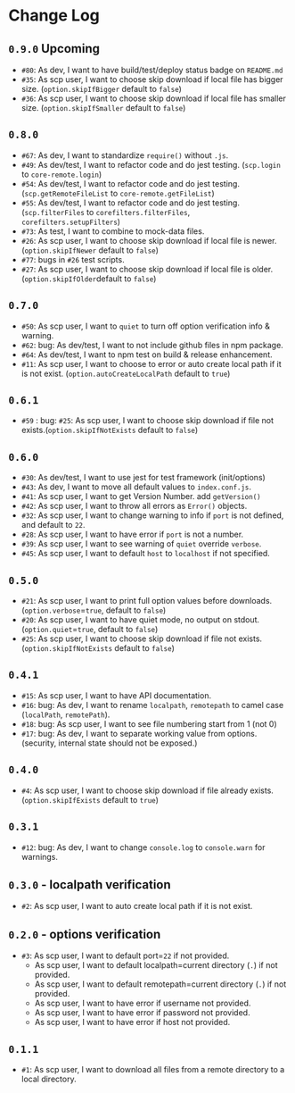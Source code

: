 # Change Log

## `0.9.0` Upcoming

- `#80`: As dev, I want to have build/test/deploy status badge on `README.md`
- `#35`: As scp user, I want to choose skip download if local file has bigger size. (`option.skipIfBigger` default to `false`)
- `#36`: As scp user, I want to choose skip download if local file has smaller size. (`option.skipIfSmaller` default to `false`)

## `0.8.0`

- `#67`: As dev, I want to standardize `require()` without `.js`.
- `#49`: As dev/test, I want to refactor code and do jest testing. (`scp.login` to `core-remote.login`)
- `#54`: As dev/test, I want to refactor code and do jest testing. (`scp.getRemoteFileList` to `core-remote.getFileList`)
- `#55`: As dev/test, I want to refactor code and do jest testing. (`scp.filterFiles` to `corefilters.filterFiles`, `corefilters.setupFilters`)
- `#73`: As test, I want to combine to mock-data files.
- `#26`: As scp user, I want to choose skip download if local file is newer. (`option.skipIfNewer` default to `false`)
- `#77`: bugs in `#26` test scripts.
- `#27`: As scp user, I want to choose skip download if local file is older. (`option.skipIfOlder`default to `false`)

## `0.7.0`

- `#50`: As scp user, I want to `quiet` to turn off option verification info & warning.
- `#62`: bug: As dev/test, I want to not include github files in npm package.
- `#64`: As dev/test, I want to npm test on build & release enhancement.
- `#11`: As scp user, I want to choose to error or auto create local path if it is not exist. (`option.autoCreateLocalPath` default to `true`)

## `0.6.1`

- `#59` : bug: `#25`: As scp user, I want to choose skip download if file not exists.(`option.skipIfNotExists` default to `false`)

## `0.6.0`

- `#30`: As dev/test, I want to use jest for test framework (init/options)
- `#43`: As dev, I want to move all default values to `index.conf.js`.
- `#41`: As scp user, I want to get Version Number. add `getVersion()`
- `#42`: As scp user, I want to throw all errors as `Error()` objects.
- `#32`: As scp user, I want to change warning to info if `port` is not defined, and default to `22`.
- `#28`: As scp user, I want to have error if `port` is not a number.
- `#39`: As scp user, I want to see warning of `quiet` override `verbose`.
- `#45`: As scp user, I want to default `host` to `localhost` if not specified.

## `0.5.0`

- `#21`: As scp user, I want to print full option values before downloads. (`option.verbose`=`true`, default to `false`)
- `#20`: As scp user, I want to have quiet mode, no output on stdout. (`option.quiet`=`true`, default to `false`)
- `#25`: As scp user, I want to choose skip download if file not exists.(`option.skipIfNotExists` default to `false`)

## `0.4.1`

- `#15`: As scp user, I want to have API documentation.
- `#16`: bug: As dev, I want to rename `localpath`, `remotepath` to camel case (`localPath`, `remotePath`).
- `#18`: bug: As scp user, I want to see file numbering start from 1 (not 0)
- `#17`: bug: As dev, I want to separate working value from options. (security, internal state should not be exposed.)

## `0.4.0`

- `#4`: As scp user, I want to choose skip download if file already exists. (`option.skipIfExists` default to `true`)

## `0.3.1`

- `#12`: bug: As dev, I want to change `console.log` to `console.warn` for warnings.

## `0.3.0` - localpath verification

- `#2`: As scp user, I want to auto create local path if it is not exist.

## `0.2.0` - options verification

- `#3`: As scp user, I want to default port=`22` if not provided.
  - As scp user, I want to default localpath=current directory (`.`) if not provided.
  - As scp user, I want to default remotepath=current directory (`.`) if not provided.
  - As scp user, I want to have error if username not provided.
  - As scp user, I want to have error if password not provided.
  - As scp user, I want to have error if host not provided.

## `0.1.1`

- `#1`: As scp user, I want to download all files from a remote directory to a local directory.
